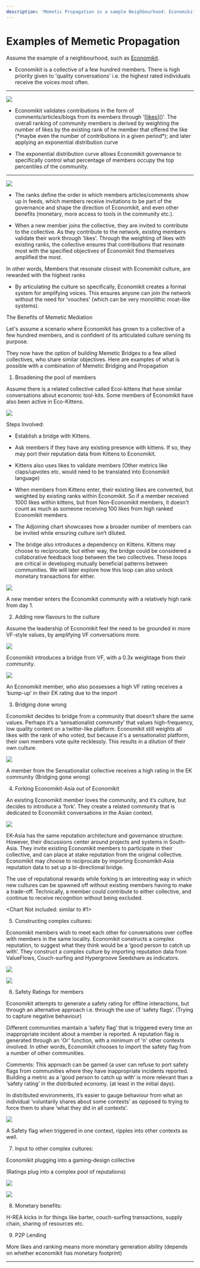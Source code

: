 ```yaml
---
description: 'Memetic Propagation in a sample Neighbourhood: Economikit'
---
```


# Examples of Memetic Propagation

Assume the example of a neighbourhood, such as [Economikit](https://hackmd.io/@economikit-alliance/HkJhVKerI).

- Economikit is a collective of a few hundred members. There is high priority given to 'quality conversations' i.e. the highest rated individuals receive the voices most often.   
****

![](https://lh6.googleusercontent.com/l5J5_a-iLMMQceTz4Ms88wdGpYHlx44lfl4m8KOIAu7InCGZW8QY_8O9w4RfmU1JQGyoyTU-HRa0lrESqvHOxWy1jznyJG2lm5u6wknzn7eQg0DoBbDDpHV7D48ZXdX0_W08zJyg)

- Economikit validates contributions in the form of comments/articles/blogs from its members through '\[[likes](https://github.com/sacredcapital/Reputation-likes)\]\(\)'. The overall ranking of community members is derived by weighting the number of likes by the existing rank of he member that offered the like \(\*maybe even the number of contributions in a given period\*\); and later applying an exponential distribution curve  

- The exponential distribution curve allows Economikit governance to specifically control what percentage of members occupy the top percentiles of the community.  
****

![](https://lh5.googleusercontent.com/Gn9BB_CGv-nGnJ-kZ4DKJkyaNH4-VZHql_Pa5LQT9zQiOeg2K1UdiWnCtQaQD80NsHW-j2SnnQtWGKG8eb-_lNhYI1vszA5uOgOnQ0Hl3eL-ySCfKErqmUCJcO59auYioYxmFUeT)

- The ranks define the order in which members articles/comments show up in feeds, which members receive invitations to be part of the governance and shape the direction of Economikit, and even other benefits \(monetary, more access to tools in the community etc.\).

- When a new member joins the collective, they are invited to contribute to the collective. As they contribute to the network, existing members validate their work through 'likes'. Through the weighting of likes with existing ranks, the collective ensures that contributions that resonate most with the specified objectives of Economikit find themselves amplified the most.   


In other words, Members that resonate closest with Economikit culture, are rewarded with the highest ranks  


- By articulating the culture so specifically, Economikit creates a formal system for amplifying voices. This ensures anyone can join the network without the need for 'vouches' \(which can be very monolithic moat-like systems\).  


The Benefits of Memetic Mediation  


Let's assume a scenario where Economikit has grown to a collective of a few hundred members, and is confident of its articulated culture serving its purpose.   


They now have the option of building Memetic Bridges to a few allied collectives, who share similar objectives. Here are examples of what is possible with a combination of Memetic Bridging and Propagation  


1. Broadening the pool of members  


Assume there is a related collective called Ecoi-kittens that have similar conversations about economic tool-kits. Some members of Economikit have also been active in Eco-Kittens.   


![](https://lh5.googleusercontent.com/9sdouIm__ZgvX-eEeFO-qNFXfvDn9QXnaiw6Q8ay78gXLXqH8glaLMQa4dMQefxUxzk5PzInOD5KxtG8uAjQr3UHyFdZL-qtSNWtiodWMkTnuP-FLGtxmxQyZ5QMFxEv2HVUtFCG)

Steps Involved:  


- Establish a bridge with Kittens.

- Ask members if they have any existing presence with kittens. If so, they may port their reputation data from Kittens to Economikit.

- Kittens also uses likes to validate members \(Other metrics like claps/upvotes etc. would need to be translated into Economikit language\) 

- When members from Kittens enter, their existing likes are converted, but weighted by existing ranks within Economikit. So if a member received 1000 likes within kittens, but from Non-Economikit members, it doesn't count as much as someone receiving 100 likes from high ranked Economikit members.

- The Adjoining chart showcases how a broader number of members can be invited while ensuring culture isn’t diluted.

- The bridge also introduces a dependency on Kittens. Kittens may choose to reciprocate, but either way, the bridge could be considered a collaborative feedback loop between the two collectives. These loops are critical in developing mutually beneficial patterns between communities. We will later explore how this loop can also unlock monetary transactions for either.   


![](https://lh4.googleusercontent.com/XumdRk2_CM8yMdonVT9wMJxkFxNVBE-_Y2aDH_mDYe9ffmuFAUicFkYGdVrAAnf4-0drowxmCtANT_vZt1NDdW1On4Ml8kAuRdcjjr5Hn_sl4KlUuzNGls_79F3Lve0ejkIXmejr)

A new member enters the Economikit community with a relatively high rank  from day 1.  


2. Adding new flavours to the culture  


Assume the leadership of Economikit feel the need to be grounded in more VF-style values, by amplifying VF conversations more.   


![](https://lh4.googleusercontent.com/me_c_KpN5y1fOMZvlny1pDausZE21FYl5hMaEoW_Xek9vweeUVkhdYQXM5fghuTOB5bDal5TiTu1vcjdgdFgOqdfHd_G39x2MAMBnmlosVQ7Agh6-Q79EO2xhwYyZx_KioRHGOq6)

Economikit introduces a bridge from VF, with a 0.3x weightage from their community.  


![](https://lh6.googleusercontent.com/sIHYg_ZYgPVWqGq9BETGuDxCJnEOweLKVhbiMnLq3nh7usUku7_GQhZT9sXv5R63LwyaCm2G1MTdthwNmfLxCJXmwjaTE3n9bung9gtQxqEa2ajYWuPLW0uhGY12o9JLEkwNryrL)

An Economikit member, who also possesses a high VF rating receives a ‘bump-up’ in their EK rating due to the import  


3. Bridging done wrong  


Economikit decides to bridge from a community that doesn’t share the same values. Perhaps it’s a ‘sensationalist community’ that values high-frequency, low quality content on a twitter-like platform. Economikit still weights all likes with the rank of who voted, but because it's a sensationalist platform, their own members vote quite recklessly. This results in a dilution of their own culture. 

![](https://lh6.googleusercontent.com/n8AViiaYia_gLF_86_sa6mCE27xtWGvozsRodgj2Wzf6qiPjYeUwmJgFswPoPJ07PxhNSBkBYTSOu-TacQPe1ICBmDUhFQBdR60xz45A3xzws2TeUulJQCecTo_hLgbyvxj1Ts7O)

A member from the Sensationalist collective receives a high rating in the EK community \(Bridging gone wrong\)  
  


4. Forking Economikit-Asia out of Economikit   


An existing Economikit member loves the community, and it’s culture, but decides to introduce a ‘fork’. They create a related community that is dedicated to Economikit conversations in the Asian context.   


![](https://lh5.googleusercontent.com/-qQrRfIWacJJYIHrdifckUpJ9H13HcRJjj7Pb8eA1_VTM-KkR6E9E2SX56GQN8bqE66J1-kuuqk-zT0tVB-m8E8TWNGikcbsqIZ30etXk2zivj8bVdz7uaX_OIMgABVSHom-3Rnv)

EK-Asia has the same reputation architecture and governance structure. However, their discussions center around projects and systems in South-Asia. They invite existing Economikit members to participate in their collective, and can place at stake reputation from the original collective. Economikit may choose to reciprocate by importing Economikit-Asia reputation data to set up a bi-directional bridge.   


The use of reputational rewards while forking is an interesting way in which new cultures can be spawned off without existing members having to make a trade-off. Technically, a member could contribute to either collective, and continue to receive recognition without being excluded.  


&lt;Chart Not included: similar to \#1&gt;  
  


5. Constructing complex cultures:  


Economikit members wish to meet each other for conversations over coffee with members in the same locality. Economikit constructs a complex reputation, to suggest what they think would be a ‘good person to catch up with’. They construct a complex culture by importing reputation data from ValueFlows, Couch-surfing and Hypergroove Seedshare as indicators.   


![](https://lh6.googleusercontent.com/xfcISHfYQ4EkNaRn86cq9eS_KCqbvEotTHIFDldQtibCUffXx_9zlZequUYhQB3ApFulwP_SWRvOpFP-qML6Bp7qwZwe7ucbBoQObBd3edYElJJ1rbgkegVMKNMt0D0VWdbSLvbn)

![](https://lh3.googleusercontent.com/xBzx9yf8P-9n7LvHbS6r5H8ixhezz7SKaQYohhL_fDQM1uGdbk_hlKZtKBqUCjgx0CR7Jz5QHxJbh5n2kjL3BIimqk3EZ7b2ayAWnzTKCHGyq3rx0Hq8Tox2eQczLxLAyMYBwlB3)

6. Safety Ratings for members  


Economikit attempts to generate a safety rating for offline interactions, but through an alternative approach i.e. through the use of ‘safety flags’. \(Trying to capture negative behaviour\)  


Different communities maintain a ‘safety flag’ that is triggered every time an inappropriate incident about a member is reported. A reputation flag is generated through an 'Or' function, with a minimum of 'n' other contexts involved. In other words, Economikit chooses to import the safety flag from a number of other communities.   


Comments: This approach can be gamed \(a user can refuse to port safety flags from communities where they have inappropriate incidents reported. Building a metric as a 'good person to catch up with’ is more relevant than a ‘safety rating’ in the distributed economy. \(at least in the initial days\).   


In distributed environments, it’s easier to gauge behaviour from what an individual ‘voluntarily shares about some contexts' as opposed to trying to force them to share ‘what they did in all contexts’. 

![](https://lh3.googleusercontent.com/dFDxQpCPS9pSLoxlWXY-IAErDiibnO-y6xs_LUsexGEiITPacqPpsxXZJbRRYWcvOjvdg_VrPITDe40ZxLoSatMvbfPP5MtcjIB8S-HY1Pmhb1wXPnlyMoMJzAvidyoF54AwUYF6)

A Safety flag when triggered in one context, ripples into other contexts as well.   


7. Input to other complex cultures:  


Economikit plugging into a gaming-design collective

\(Ratings plug into a complex pool of reputations\)  


![](https://lh3.googleusercontent.com/FxcFkhIu40VByLmgNeBtKWzvgUrzrLEM1RarnjFUZvv2cEfvj8s_aMljHY5RacJ2A7DFBQAbYzo4oVvAclYZZuUe1cgBK8fOA3FfeKTcZN_XjsavOLc5xwVe1kuOJkFER-YSV9J8)

![](https://lh6.googleusercontent.com/b3onDZT6Z83mTNIlUbO-4D7aW1szJK_K7mIUAJ1ToXtnOR7UFSTfpEudAOjEDuqQ3G0_IA2Nkp-NKmxe7MOPOa0l6h6oaK6uy8AZmuSDPAt9UnwGlQXFKe0JEFZF0FX1pRbYqxs5)

8. Monetary benefits: 

H-REA kicks in for things like barter, couch-surfing transactions, supply chain, sharing of resources etc.  
  
  


9. P2P Lending  


More likes and ranking means more monetary generation ability \(depends on whether economikit has monetary footprint\)  
  
  
  
****

